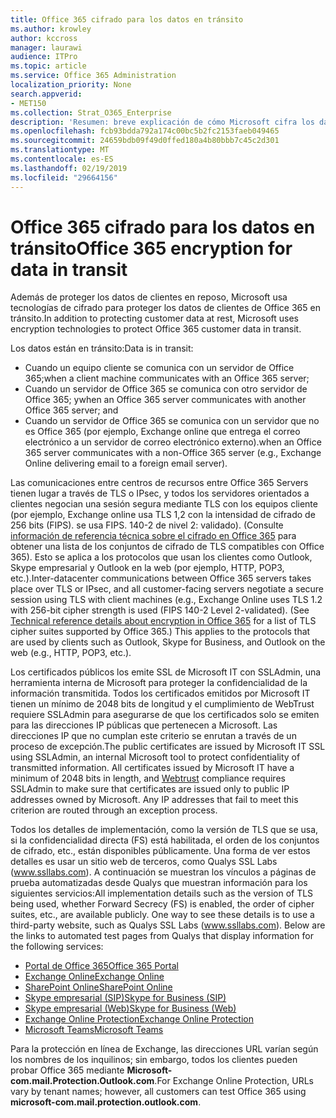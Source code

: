 ```yaml
---
title: Office 365 cifrado para los datos en tránsito
ms.author: krowley
author: kccross
manager: laurawi
audience: ITPro
ms.topic: article
ms.service: Office 365 Administration
localization_priority: None
search.appverid:
- MET150
ms.collection: Strat_O365_Enterprise
description: 'Resumen: breve explicación de cómo Microsoft cifra los datos en tránsito.'
ms.openlocfilehash: fcb93bdda792a174c00bc5b2fc2153faeb049465
ms.sourcegitcommit: 24659bdb09f49d0ffed180a4b80bbb7c45c2d301
ms.translationtype: MT
ms.contentlocale: es-ES
ms.lasthandoff: 02/19/2019
ms.locfileid: "29664156"
---
```

# <a name="office-365-encryption-for-data-in-transit"></a><span data-ttu-id="d8268-103">Office 365 cifrado para los datos en tránsito</span><span class="sxs-lookup"><span data-stu-id="d8268-103">Office 365 encryption for data in transit</span></span>

<span data-ttu-id="d8268-104">Además de proteger los datos de clientes en reposo, Microsoft usa tecnologías de cifrado para proteger los datos de clientes de Office 365 en tránsito.</span><span class="sxs-lookup"><span data-stu-id="d8268-104">In addition to protecting customer data at rest, Microsoft uses encryption technologies to protect Office 365 customer data in transit.</span></span> 

<span data-ttu-id="d8268-105">Los datos están en tránsito:</span><span class="sxs-lookup"><span data-stu-id="d8268-105">Data is in transit:</span></span>
- <span data-ttu-id="d8268-106">Cuando un equipo cliente se comunica con un servidor de Office 365;</span><span class="sxs-lookup"><span data-stu-id="d8268-106">when a client machine communicates with an Office 365 server;</span></span>
- <span data-ttu-id="d8268-107">Cuando un servidor de Office 365 se comunica con otro servidor de Office 365; y</span><span class="sxs-lookup"><span data-stu-id="d8268-107">when an Office 365 server communicates with another Office 365 server; and</span></span>
- <span data-ttu-id="d8268-108">Cuando un servidor de Office 365 se comunica con un servidor que no es Office 365 (por ejemplo, Exchange online que entrega el correo electrónico a un servidor de correo electrónico externo).</span><span class="sxs-lookup"><span data-stu-id="d8268-108">when an Office 365 server communicates with a non-Office 365 server (e.g., Exchange Online delivering email to a foreign email server).</span></span>

<span data-ttu-id="d8268-p101">Las comunicaciones entre centros de recursos entre Office 365 Servers tienen lugar a través de TLS o IPsec, y todos los servidores orientados a clientes negocian una sesión segura mediante TLS con los equipos cliente (por ejemplo, Exchange online usa TLS 1,2 con la intensidad de cifrado de 256 bits (FIPS). se usa FIPS. 140-2 de nivel 2: validado). (Consulte [información de referencia técnica sobre el cifrado en Office 365](https://support.office.com/article/Technical-reference-details-about-encryption-in-Office-365-862CBE93-4268-4EF9-BA79-277545ECF221) para obtener una lista de los conjuntos de cifrado de TLS compatibles con Office 365). Esto se aplica a los protocolos que usan los clientes como Outlook, Skype empresarial y Outlook en la web (por ejemplo, HTTP, POP3, etc.).</span><span class="sxs-lookup"><span data-stu-id="d8268-p101">Inter-datacenter communications between Office 365 servers takes place over TLS or IPsec, and all customer-facing servers negotiate a secure session using TLS with client machines (e.g., Exchange Online uses TLS 1.2 with 256-bit cipher strength is used (FIPS 140-2 Level 2-validated). (See [Technical reference details about encryption in Office 365](https://support.office.com/article/Technical-reference-details-about-encryption-in-Office-365-862CBE93-4268-4EF9-BA79-277545ECF221) for a list of TLS cipher suites supported by Office 365.) This applies to the protocols that are used by clients such as Outlook, Skype for Business, and Outlook on the web (e.g., HTTP, POP3, etc.).</span></span>

<span data-ttu-id="d8268-p102">Los certificados públicos los emite SSL de Microsoft IT con SSLAdmin, una herramienta interna de Microsoft para proteger la confidencialidad de la información transmitida. Todos los certificados emitidos por Microsoft IT tienen un mínimo de 2048 bits de longitud [](http://www.webtrust.org/homepage-documents/item70372.pdf) y el cumplimiento de WebTrust requiere SSLAdmin para asegurarse de que los certificados solo se emiten para las direcciones IP públicas que pertenecen a Microsoft. Las direcciones IP que no cumplan este criterio se enrutan a través de un proceso de excepción.</span><span class="sxs-lookup"><span data-stu-id="d8268-p102">The public certificates are issued by Microsoft IT SSL using SSLAdmin, an internal Microsoft tool to protect confidentiality of transmitted information. All certificates issued by Microsoft IT have a minimum of 2048 bits in length, and [Webtrust](http://www.webtrust.org/homepage-documents/item70372.pdf) compliance requires SSLAdmin to make sure that certificates are issued only to public IP addresses owned by Microsoft. Any IP addresses that fail to meet this criterion are routed through an exception process.</span></span>

<span data-ttu-id="d8268-p103">Todos los detalles de implementación, como la versión de TLS que se usa, si la confidencialidad directa (FS) está habilitada, el orden de los conjuntos de cifrado, etc., están disponibles públicamente. Una forma de ver estos detalles es usar un sitio web de terceros, como Qualys SSL Labs (www.ssllabs.com). A continuación se muestran los vínculos a páginas de prueba automatizadas desde Qualys que muestran información para los siguientes servicios:</span><span class="sxs-lookup"><span data-stu-id="d8268-p103">All implementation details such as the version of TLS being used, whether Forward Secrecy (FS) is enabled, the order of cipher suites, etc., are available publicly. One way to see these details is to use a third-party website, such as Qualys SSL Labs (www.ssllabs.com). Below are the links to automated test pages from Qualys that display information for the following services:</span></span>
- [<span data-ttu-id="d8268-117">Portal de Office 365</span><span class="sxs-lookup"><span data-stu-id="d8268-117">Office 365 Portal</span></span>](https://www.ssllabs.com/ssltest/analyze.html?d=portal.office.com&hideResults=on)
- [<span data-ttu-id="d8268-118">Exchange Online</span><span class="sxs-lookup"><span data-stu-id="d8268-118">Exchange Online</span></span>](https://www.ssllabs.com/ssltest/analyze.html?d=outlook.office365.com&hideResults=on)
- [<span data-ttu-id="d8268-119">SharePoint Online</span><span class="sxs-lookup"><span data-stu-id="d8268-119">SharePoint Online</span></span>](https://www.ssllabs.com/ssltest/analyze.html?d=microsoft-my.sharepoint.com&hideResults=on)
- [<span data-ttu-id="d8268-120">Skype empresarial (SIP)</span><span class="sxs-lookup"><span data-stu-id="d8268-120">Skype for Business (SIP)</span></span>](https://www.ssllabs.com/ssltest/analyze.html?d=sipdir.online.lync.com)
- [<span data-ttu-id="d8268-121">Skype empresarial (Web)</span><span class="sxs-lookup"><span data-stu-id="d8268-121">Skype for Business (Web)</span></span>](https://www.ssllabs.com/ssltest/analyze.html?d=webdir.online.lync.com&hideResults=on)
- [<span data-ttu-id="d8268-122">Exchange Online Protection</span><span class="sxs-lookup"><span data-stu-id="d8268-122">Exchange Online Protection</span></span>](https://ssl-tools.net/mailservers/microsoft-com.mail.protection.outlook.com)
- [<span data-ttu-id="d8268-123">Microsoft Teams</span><span class="sxs-lookup"><span data-stu-id="d8268-123">Microsoft Teams</span></span>](https://www.ssllabs.com/ssltest/analyze.html?d=teams.microsoft.com&latest)

<span data-ttu-id="d8268-124">Para la protección en línea de Exchange, las direcciones URL varían según los nombres de los inquilinos; sin embargo, todos los clientes pueden probar Office 365 mediante **Microsoft-com.mail.Protection.Outlook.com**.</span><span class="sxs-lookup"><span data-stu-id="d8268-124">For Exchange Online Protection, URLs vary by tenant names; however, all customers can test Office 365 using **microsoft-com.mail.protection.outlook.com**.</span></span>
